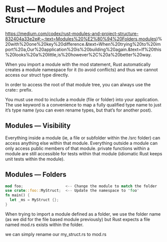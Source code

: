 # Rust — Modules and Project Structure

https://medium.com/codex/rust-modules-and-project-structure-832404a33e2e#:~:text=Modules%20%E2%80%94%20Folders,modules)%20with%20one%20key%20difference.&text=When%20trying%20to%20import%20a,Our%20application%20is%20building%20again.&text=If%20this%20looks%20a%20little,is%20however%2C%20a%20better%20way.

When you import a module with the mod statement, Rust automatically creates a module namespace for it (to avoid conflicts) and thus we cannot access our struct type directly.

In order to access the root of that module tree, you can always use the crate:: prefix.

You must use mod to include a module (file or folder) into your application.
The use keyword is a convenience to map a fully qualified type name to just it’s type name (you can even rename types, but that’s for another post).

## Modules — Visibility

Everything inside a module (ie, a file or subfolder within the /src folder) can access anything else within that module.
Everything outside a module can only access public members of that module.
private functions within a module are still accessible for tests within that module (idiomatic Rust keeps unit tests within the module).

## Modules — Folders

```rs
mod foo;                   <-- Change the module to match the folder
use crate::foo::MyStruct;  <-- Update the namespace to 'foo'
fn main() {
  let _ms = MyStruct {};
}
```

When trying to import a module defined as a folder, we use the folder name (as we did for the file based module previously) but Rust expects a file named mod.rs exists within the folder.

we can simply rename our my_struct.rs to mod.rs
